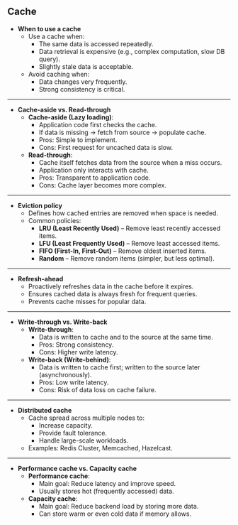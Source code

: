 ## Cache

* **When to use a cache**
  * Use a cache when:
    * The same data is accessed repeatedly.
    * Data retrieval is expensive (e.g., complex computation, slow DB query).
    * Slightly stale data is acceptable.
  * Avoid caching when:
    * Data changes very frequently.
    * Strong consistency is critical.

---

* **Cache-aside vs. Read-through**
  * **Cache-aside (Lazy loading)**:
    * Application code first checks the cache.
    * If data is missing → fetch from source → populate cache.
    * Pros: Simple to implement.
    * Cons: First request for uncached data is slow.
  * **Read-through**:
    * Cache itself fetches data from the source when a miss occurs.
    * Application only interacts with cache.
    * Pros: Transparent to application code.
    * Cons: Cache layer becomes more complex.

---

* **Eviction policy**
  * Defines how cached entries are removed when space is needed.
  * Common policies:
    * **LRU (Least Recently Used)** – Remove least recently accessed items.
    * **LFU (Least Frequently Used)** – Remove least accessed items.
    * **FIFO (First-In, First-Out)** – Remove oldest inserted items.
    * **Random** – Remove random items (simpler, but less optimal).

---

* **Refresh-ahead**
  * Proactively refreshes data in the cache before it expires.
  * Ensures cached data is always fresh for frequent queries.
  * Prevents cache misses for popular data.

---

* **Write-through vs. Write-back**
  * **Write-through**:
    * Data is written to cache and to the source at the same time.
    * Pros: Strong consistency.
    * Cons: Higher write latency.
  * **Write-back (Write-behind)**:
    * Data is written to cache first; written to the source later (asynchronously).
    * Pros: Low write latency.
    * Cons: Risk of data loss on cache failure.

---

* **Distributed cache**
  * Cache spread across multiple nodes to:
    * Increase capacity.
    * Provide fault tolerance.
    * Handle large-scale workloads.
  * Examples: Redis Cluster, Memcached, Hazelcast.

---

* **Performance cache vs. Capacity cache**
  * **Performance cache**:
    * Main goal: Reduce latency and improve speed.
    * Usually stores hot (frequently accessed) data.
  * **Capacity cache**:
    * Main goal: Reduce backend load by storing more data.
    * Can store warm or even cold data if memory allows.
